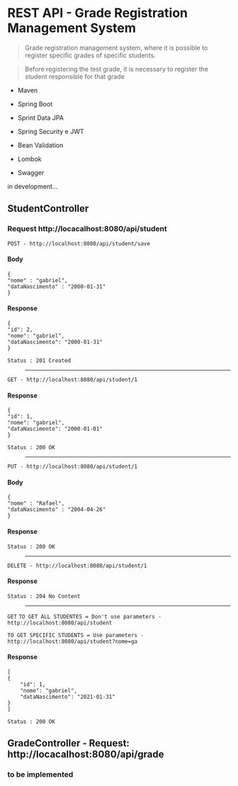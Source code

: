 # REST API - Grade Registration Management System
> Grade registration management system, where it is possible to register specific grades of specific students.

> Before registering the test grade, it is necessary to register the student responsible for that grade

- Maven

- Spring Boot

- Sprint Data JPA

- Spring Security e JWT

- Bean Validation

- Lombok

- Swagger

in development...


## StudentController

### Request http://locacalhost:8080/api/student

`POST - http://localhost:8080/api/student/save`
#### Body

    {
    "nome" : "gabriel",
    "dataNascimento" : "2000-01-31"
    }

#### Response

    {
    "id": 2,
    "nome": "gabriel",
    "dataNascimento": "2000-01-31"
    }

    Status : 201 Created
    
>---------------------------------------------

`GET - http://localhost:8080/api/student/1`
#### Response

    {
    "id": 1,
    "nome": "gabriel",
    "dataNascimento": "2000-01-01"
    }

    Status : 200 OK
    
>---------------------------------------------

`PUT - http://localhost:8080/api/student/1`
#### Body

    {
    "nome" : "Rafael",
    "dataNascimento" : "2004-04-26"
    }

#### Response
    
    Status : 200 OK
    
>---------------------------------------------

`DELETE - http://localhost:8080/api/student/1`

#### Response
    
    Status : 204 No Content
    
>---------------------------------------------

`GET`
`TO GET ALL STUDENTES = Don't use parameters - http://localhost:8080/api/student`

`TO GET SPECIFIC STUDENTS = Use parameters - http://localhost:8080/api/student?nome=ga`

#### Response

    [
    {
        "id": 1,
        "nome": "gabriel",
        "dataNascimento": "2021-01-31"
    }
    ]

    Status : 200 OK
    
## GradeController - Request: http://locacalhost:8080/api/grade

### to be implemented
